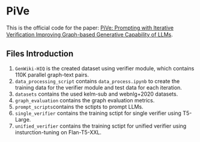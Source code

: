 # PiVe
This is the official code for the paper: [PiVe: Prompting with Iterative Veriﬁcation Improving Graph-based Generative Capability of LLMs](https://arxiv.org/pdf/2305.12392.pdf).

## Files Introduction
1. `GenWiki-HIQ` is the created dataset using verifier module, which contains 110K parallel graph-text pairs.
2. `data_processing_script` contains `data_process.ipynb` to create the training data for the verifier module and test data for each iteration.
3. `datasets` contains the used kelm-sub and webnlg+2020 datasets.
4. `graph_evaluation` contains the graph evaluation metrics.
5. `prompt_scripts`contains the sctipts to prompt LLMs.
6. `single_verifier` contains the training sctipt for single verifier using T5-Large.
7. `unified_verifier` contains the training sctipt for unified verifier using insturction-tuning on Flan-T5-XXL.

